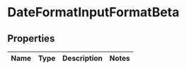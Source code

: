 # DateFormatInputFormatBeta

## Properties

Name | Type | Description | Notes
------------ | ------------- | ------------- | -------------

